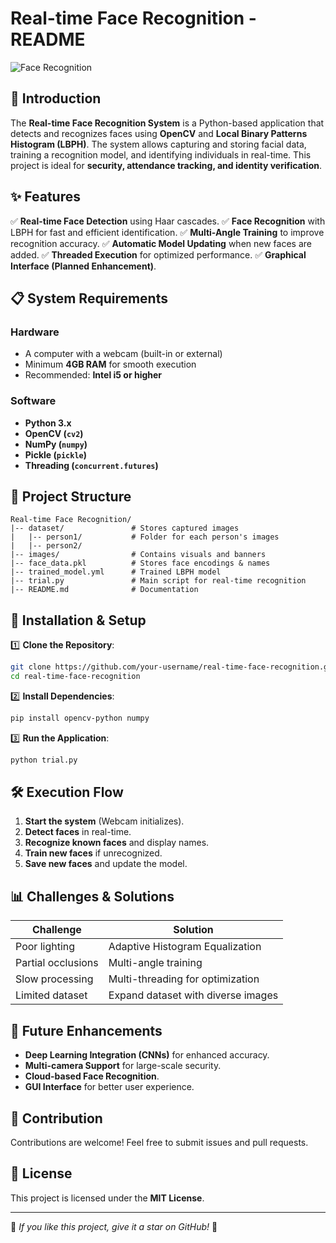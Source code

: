 # Real-time Face Recognition - README

![Face Recognition](images/face_recognition_banner.jpg)

## 📌 Introduction
The **Real-time Face Recognition System** is a Python-based application that detects and recognizes faces using **OpenCV** and **Local Binary Patterns Histogram (LBPH)**. The system allows capturing and storing facial data, training a recognition model, and identifying individuals in real-time. This project is ideal for **security, attendance tracking, and identity verification**.

## ✨ Features
✅ **Real-time Face Detection** using Haar cascades.
✅ **Face Recognition** with LBPH for fast and efficient identification.
✅ **Multi-Angle Training** to improve recognition accuracy.
✅ **Automatic Model Updating** when new faces are added.
✅ **Threaded Execution** for optimized performance.
✅ **Graphical Interface (Planned Enhancement)**.

## 📋 System Requirements
### Hardware
- A computer with a webcam (built-in or external)
- Minimum **4GB RAM** for smooth execution
- Recommended: **Intel i5 or higher**

### Software
- **Python 3.x**
- **OpenCV (`cv2`)**
- **NumPy (`numpy`)**
- **Pickle (`pickle`)**
- **Threading (`concurrent.futures`)**

## 📁 Project Structure
```
Real-time Face Recognition/
|-- dataset/               # Stores captured images
|   |-- person1/           # Folder for each person's images
|   |-- person2/
|-- images/                # Contains visuals and banners
|-- face_data.pkl          # Stores face encodings & names
|-- trained_model.yml      # Trained LBPH model
|-- trial.py               # Main script for real-time recognition
|-- README.md              # Documentation
```

## 🚀 Installation & Setup
1️⃣ **Clone the Repository**:
```sh
git clone https://github.com/your-username/real-time-face-recognition.git
cd real-time-face-recognition
```
2️⃣ **Install Dependencies**:
```sh
pip install opencv-python numpy
```
3️⃣ **Run the Application**:
```sh
python trial.py
```

## 🛠 Execution Flow
1. **Start the system** (Webcam initializes).
2. **Detect faces** in real-time.
3. **Recognize known faces** and display names.
4. **Train new faces** if unrecognized.
5. **Save new faces** and update the model.

## 📊 Challenges & Solutions
| Challenge            | Solution |
|---------------------|----------|
| Poor lighting       | Adaptive Histogram Equalization |
| Partial occlusions  | Multi-angle training |
| Slow processing     | Multi-threading for optimization |
| Limited dataset     | Expand dataset with diverse images |

## 🔮 Future Enhancements
- **Deep Learning Integration (CNNs)** for enhanced accuracy.
- **Multi-camera Support** for large-scale security.
- **Cloud-based Face Recognition**.
- **GUI Interface** for better user experience.

## 🤝 Contribution
Contributions are welcome! Feel free to submit issues and pull requests.

## 📜 License
This project is licensed under the **MIT License**.

---
🌟 *If you like this project, give it a star on GitHub!* 🚀
